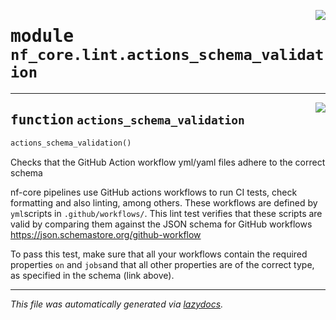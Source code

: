 <!-- markdownlint-disable -->

<a href="../../../../../../tools/nf_core/lint/actions_schema_validation.py#L0"><img align="right" style="float:right;" src="https://img.shields.io/badge/-source-cccccc?style=flat-square"></a>

# <kbd>module</kbd> `nf_core.lint.actions_schema_validation`

---

<a href="../../../../../../tools/nf_core/lint/actions_schema_validation.py#L12"><img align="right" style="float:right;" src="https://img.shields.io/badge/-source-cccccc?style=flat-square"></a>

## <kbd>function</kbd> `actions_schema_validation`

```python
actions_schema_validation()
```

Checks that the GitHub Action workflow yml/yaml files adhere to the correct schema

nf-core pipelines use GitHub actions workflows to run CI tests, check formatting and also linting, among others. These workflows are defined by `yml`scripts in `.github/workflows/`. This lint test verifies that these scripts are valid by comparing them against the JSON schema for GitHub workflows <https://json.schemastore.org/github-workflow>

To pass this test, make sure that all your workflows contain the required properties `on` and `jobs`and that all other properties are of the correct type, as specified in the schema (link above).

---

_This file was automatically generated via [lazydocs](https://github.com/ml-tooling/lazydocs)._
